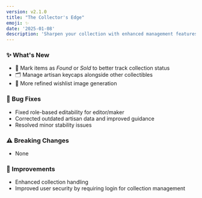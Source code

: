 ```yaml
---
version: v2.1.0
title: "The Collector's Edge"
emoji: ✨
date: '2025-01-08'
description: 'Sharpen your collection with enhanced management features, refined wishlist generation, and better control over your artisan and collectible items.'
---
```


### ✨ What's New

- 📌 Mark items as _Found_ or _Sold_ to better track collection status
- 🗂️ Manage artisan keycaps alongside other collectibles
- 🎨 More refined wishlist image generation

### 🐛 Bug Fixes

- Fixed role-based editability for editor/maker
- Corrected outdated artisan data and improved guidance
- Resolved minor stability issues

### ⚠️ Breaking Changes

- None

### 🚀 Improvements

- Enhanced collection handling
- Improved user security by requiring login for collection management
